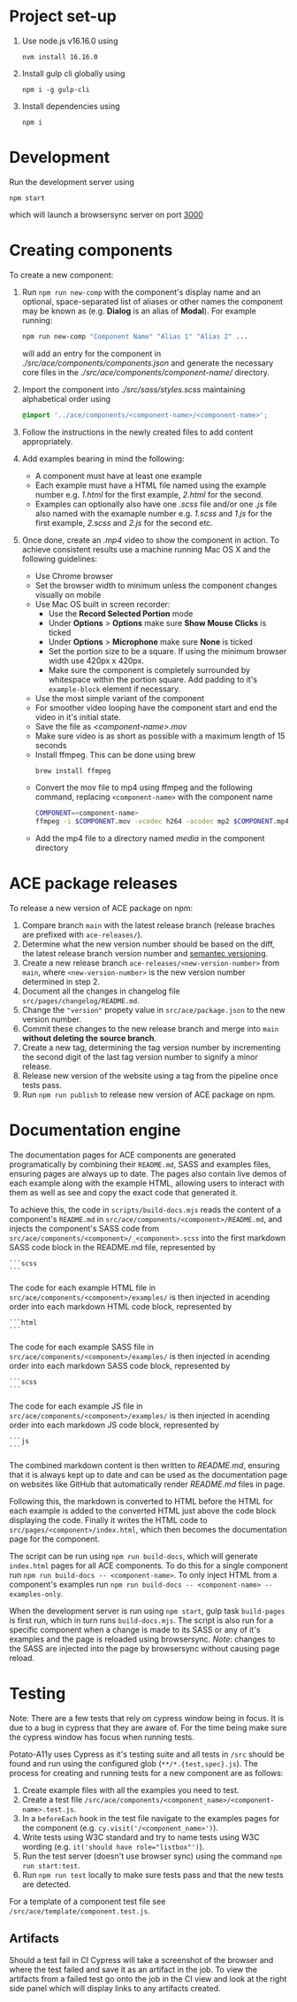# Project set-up

1. Use node.js v16.16.0 using
	```
	nvm install 16.16.0
	```
2. Install gulp cli globally using
	```
	npm i -g gulp-cli
	```
3. Install dependencies using
	```
	npm i
	```


# Development

Run the development server using
```
npm start
```
which will launch a browsersync server on port [3000](http://localhost:3000)


# Creating components

To create a new component:

1. Run `npm run new-comp` with the component's display name and an optional, space-separated list of aliases or other names the component may be known as (e.g. **Dialog** is an alias of **Modal**). For example running:
	```sh
	npm run new-comp "Component Name" "Alias 1" "Alias 2" ...
	```
	will add an entry for the component in *./src/ace/components/components.json* and generate the necessary core files in the *./src/ace/components/component-name/* directory.
  
2. Import the component into *./src/sass/styles.scss* maintaining alphabetical order using
	```scss
	@import '../ace/components/<component-name>/<component-name>';
	```
  
3. Follow the instructions in the newly created files to add content appropriately.

4. Add examples bearing in mind the following:
	- A component must have at least one example
	- Each example must have a HTML file named using the example number e.g. *1.html* for the first example, *2.html* for the second.
	- Examples can optionally also have one *.scss* file and/or one *.js* file also named with the examaple number e.g. *1.scss* and *1.js* for the first example, *2.scss* and *2.js* for the second etc.

5. Once done, create an *.mp4* video to show the component in action. To achieve consistent results use a machine running Mac OS X and the following guidelines:
	- Use Chrome browser
	- Set the browser width to minimum unless the component changes visually on mobile 
	- Use Mac OS built in screen recorder:
		- Use the **Record Selected Portion** mode
		- Under **Options** > **Options** make sure **Show Mouse Clicks** is ticked
		- Under **Options** > **Microphone** make sure **None** is ticked
		- Set the portion size to be a square. If using the minimum browser width use 420px x 420px.
		- Make sure the component is completely surrounded by whitespace within the portion square. Add padding to it's `example-block` element if necessary.
	- Use the most simple variant of the component
	- For smoother video looping have the component start and end the video in it's initial state.
	- Save the file as *\<component-name>.mov*
	- Make sure video is as short as possible with a maximum length of 15 seconds
	- Install ffmpeg. This can be done using brew
	  ```sh
	  brew install ffmpeg
	  ```
	- Convert the mov file to mp4 using ffmpeg and the following command, replacing `<component-name>` with the component name
	  ```sh
	  COMPONENT=<component-name>
	  ffmpeg -i $COMPONENT.mov -vcodec h264 -acodec mp2 $COMPONENT.mp4
	  ```
	- Add the mp4 file to a directory named *media* in the component directory

# ACE package releases

To release a new version of ACE package on npm:

1. Compare branch `main` with the latest release branch (release braches are prefixed with `ace-releases/`).
2. Determine what the new version number should be based on the diff, the latest release branch version number and [semantec versioning](https://semver.org/#summary).
3. Create a new release branch `ace-releases/<new-version-number>` from `main`, where `<new-version-number>` is the new version number determined in step 2.
4. Document all the changes in changelog file `src/pages/changelog/README.md`.
5. Change the `"version"` propety value in `src/ace/package.json` to the new version number.
6. Commit these changes to the new release branch and merge into `main` **without deleting the source branch**.
7. Create a new tag, determining the tag version number by incrementing the second digit of the last tag version number to signify a minor release.
8. Release new version of the website using a tag from the pipeline once tests pass.
9. Run `npm run publish` to release new version of ACE package on npm.

# Documentation engine

The documentation pages for ACE components are generated programatically by combining their `README.md`, SASS and examples files, ensuring pages are always up to date. The pages also contain live demos of each example along with the example HTML, allowing users to interact with them as well as see and copy the exact code that generated it.

To achieve this, the code in `scripts/build-docs.mjs` reads the content of a component's `README.md` in `src/ace/components/<component>/README.md`, and injects the component's SASS code from `src/ace/components/<component>/_<component>.scss` into the first markdown SASS code block in the README.md file, represented by
~~~
```scss
```
~~~

The code for each example HTML file in `src/ace/components/<component>/examples/` is then injected in acending order into each markdown HTML code block, represented by
~~~
```html
```
~~~
The code for each example SASS file in `src/ace/components/<component>/examples/` is then injected in acending order into each markdown SASS code block, represented by
~~~
```scss
```
~~~
The code for each example JS file in `src/ace/components/<component>/examples/` is then injected in acending order into each markdown JS code block, represented by
~~~
```js
```
~~~

The combined markdown content is then written to *README.md*, ensuring that it is always kept up to date and can be used as the documentation page on websites like GitHub that automatically render *README.md* files in page.

Following this, the markdown is converted to HTML before the HTML for each example is added to the converted HTML just above the code block displaying the code. Finally it writes the HTML code to `src/pages/<component>/index.html`, which then becomes the documentation page for the component.

The script can be run using `npm run build-docs`, which will generate `index.html` pages for all ACE components. To do this for a single component run `npm run build-docs -- <component-name>`. To only inject HTML from a component's examples run `npm run build-docs -- <component-name> --examples-only`.

When the development server is run using `npm start`, gulp task `build-pages` is first run, which in turn runs `build-docs.mjs`. The script is also run for a specific component when a change is made to its SASS or any of it's examples and the page is reloaded using browsersync. *Note*: changes to the SASS are injected into the page by browsersync without causing page reload.



# Testing

Note: There are a few tests that rely on cypress window being in focus. It is due to a bug in cypress that they are aware of. For the time being make sure the cypress window has focus when running tests.

Potato-A11y uses Cypress as it's testing suite and all tests in `/src` should be found and run using the configured glob (`**/*.{test,spec}.js`). The process for creating and running tests for a new component are as follows:

1. Create example files with all the examples you need to test.
2. Create a test file `/src/ace/components/<component_name>/<component-name>.test.js`.
3. In a `beforeEach` hook in the test file navigate to the examples pages for the component (e.g. `cy.visit('/<component_name>')`).
4. Write tests using W3C standard and try to name tests using W3C wording (e.g. `it('should have role="listbox"')`).
5. Run the test server (doesn't use browser sync) using the command `npm run start:test`.
6. Run `npm run test` locally to make sure tests pass and that the new tests are detected.

For a template of a component test file see `/src/ace/template/component.test.js`.

## Artifacts

Should a test fail in CI Cypress will take a screenshot of the browser and where the test failed and save it as an artifact in the job. To view the artifacts from a failed test go onto the job in the CI view and look at the right side panel which will display links to any artifacts created.
